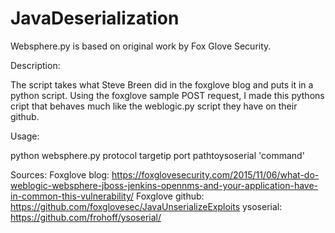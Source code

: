# JavaDeserialization


Websphere.py is based on original work by Fox Glove Security.

Description:

The script takes what Steve Breen did in the foxglove blog and puts it in a python script. Using the foxglove sample POST request, I made this pythons cript that behaves much like the weblogic.py script they have on their github. 

Usage:

python websphere.py protocol targetip port pathtoysoserial 'command'



Sources: 
Foxglove blog: https://foxglovesecurity.com/2015/11/06/what-do-weblogic-websphere-jboss-jenkins-opennms-and-your-application-have-in-common-this-vulnerability/
Foxglove github: https://github.com/foxglovesec/JavaUnserializeExploits
ysoserial: https://github.com/frohoff/ysoserial/
